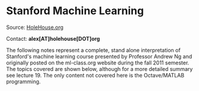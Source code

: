 # Stanford Machine Learning

Source: [HoleHouse.org](http://www.holehouse.org/mlclass/)

Contact: **alex[AT]holehouse[DOT]org**

The following notes represent a complete, stand alone interpretation of Stanford's machine learning course presented by Professor Andrew Ng and originally posted on the ml-class.org website during the fall 2011 semester. The topics covered are shown below, although for a more detailed summary see lecture 19. The only content not covered here is the Octave/MATLAB programming.

